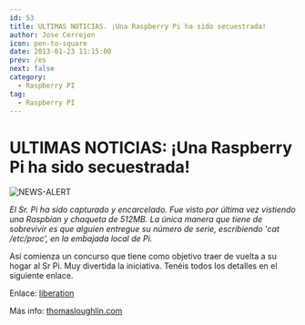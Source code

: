 ```yaml
---
id: 53
title: ULTIMAS NOTICIAS. ¡Una Raspberry Pi ha sido secuestrada!
author: Jose Cerrejon
icon: pen-to-square
date: 2013-01-23 11:15:00
prev: /es
next: false
category:
  - Raspberry PI
tag:
  - Raspberry PI
---
```


# ULTIMAS NOTICIAS: ¡Una Raspberry Pi ha sido secuestrada!

![NEWS-ALERT](/images/NEWS-ALERT.jpg)

*El Sr. Pi ha sido capturado y encarcelado. Fue visto por última vez vistiendo una Raspbian y chaqueta de 512MB. La única manera que tiene de sobrevivir es que alguien entregue su número de serie, escribiendo 'cat /etc/proc', en la embajada local de Pi.*

Así comienza un concurso que tiene como objetivo traer de vuelta a su hogar al Sr Pi. Muy divertida la iniciativa. Tenéis todos los detalles en el siguiente enlace.

Enlace: [liberation](http://thomasloughlin.com/liberation/)

Más info: [thomasloughlin.com](http://thomasloughlin.com/liberate-mr-pi-contest-day-1-update/)